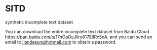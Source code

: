 # SITD
synthetic incomplete text dataset

You can download the entire incomplete text dataset from Baidu Cloud https://pan.baidu.com/s/17nOaOeJliry817EiIRc5oA, and you can send an email to  jiandesun@hotmail.com to obtain a password.
